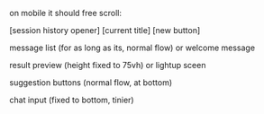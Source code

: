 on mobile it should free scroll:

[session history opener] [current title] [new button]

message list (for as long as its, normal flow) or welcome message

result preview (height fixed to 75vh) or lightup sceen

suggestion buttons (normal flow, at bottom)

chat input (fixed to bottom, tinier)